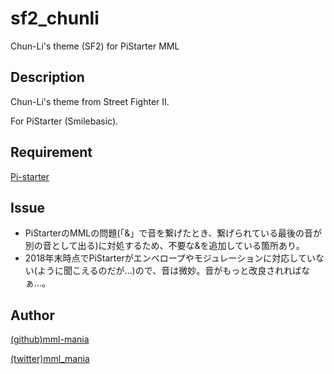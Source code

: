 # sf2_chunli
Chun-Li's theme (SF2) for PiStarter MML

## Description
Chun-Li's theme from Street Fighter II.

For PiStarter (Smilebasic).

## Requirement
[Pi-starter](http://smilebasic.com/pistarter/)

## Issue
* PiStarterのMMLの問題(「&」で音を繋げたとき、繋げられている最後の音が別の音として出る)に対処するため、不要な&を追加している箇所あり。
* 2018年末時点でPiStarterがエンベロープやモジュレーションに対応していない(ように聞こえるのだが…)ので、音は微妙。音がもっと改良されればなぁ…。

## Author
[(github)mml-mania](https://github.com/mml-mania)

[(twitter)mml_mania](https://twitter.com/mml_mania)
